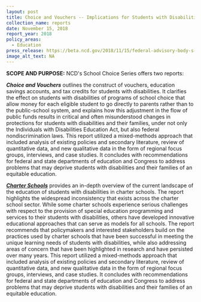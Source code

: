 ```yaml
---
layout: post
title: Choice and Vouchers -- Implications for Students with Disabilities
collection_name: reports
date: November 15, 2018
report_year: 2018
policy_areas:
  - Education
press_release: https://beta.ncd.gov/2018/11/15/federal-advisory-body-s-new-report-series-focuses-on-charter-schools-and-school-choice-vouchers/
image_alt_text: NA
---
```

**S﻿COPE AND PURPOSE:**
NCD's School Choice Series offers two reports:

***Choice and Vouchers*** outlines the construct of vouchers, education savings accounts, and tax credits for students with disabilities. It clarifies the effect on students with disabilities of programs of school choice that allow money for each eligible student to go directly to parents rather than to the public-school system, and explains how this adjustment in the flow of public funds results in critical and often misunderstood changes in protections for students with disabilities and their families, under not only the Individuals with Disabilities Education Act, but also federal nondiscrimination laws. This report utilized a mixed-methods approach that included analysis of existing policies and secondary literature, review of quantitative data, and new qualitative data in the form of regional focus groups, interviews, and case studies. It concludes with recommendations for federal and state departments of education and Congress to address problems that may deprive students with disabilities and their families of an equitable education.

***[Charter Schools](https://www.ncd.gov/report/charter-schools-implications-for-students-with-disabilities/)*** provides an in-depth overview of the current landscape of the education of students with disabilities in charter schools. The report highlights the widespread inconsistency that exists across the charter school sector. While some charter schools experience serious challenges with respect to the provision of special education programming and services to their students with disabilities, others have developed innovative educational approaches that can serve as models for all schools. The report recommends that policymakers and interested stakeholders build on the practices used by charter schools that have been successful in meeting the unique learning needs of students with disabilities, while also addressing areas of concern that have been highlighted in research and have persisted over many years. This report utilized a mixed-methods approach that included analysis of existing policies and secondary literature, review of quantitative data, and new qualitative data in the form of regional focus groups, interviews, and case studies. It concludes with recommendations for federal and state departments of education and Congress to address problems that may deprive students with disabilities and their families of an equitable education.